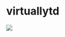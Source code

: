 # virtuallytd

![](http://github-profile-summary-cards.vercel.app/api/cards/profile-details?username=virtuallytd&theme=nord_dark)